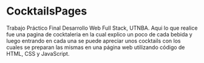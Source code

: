 # CocktailsPages
Trabajo Práctico Final Desarrollo Web Full Stack, UTNBA. Aqui lo que realice fue una pagina de cocktaleria en la cual explico un poco de cada bebida y luego entrando en cada una se puede apreciar unos cocktails con los cuales se preparan las mismas en una página web utilizando código de HTML, CSS y JavaScript. 
